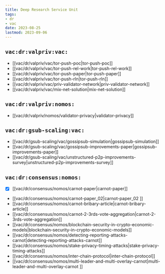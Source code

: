 ```yaml
---
title: Deep Research Service Unit
tags:
- dr
- vac
date: 2023-08-25
lastmod: 2023-09-06
---
```


## `vac:dr:valpriv:vac:`

* [[vac/dr/valpriv/vac/tor-push-poc|tor-push-poc]]
* [[vac/dr/valpriv/vac/tor-push-rel-work|tor-push-rel-work]]
* [[vac/dr/valpriv/vac/tor-push-paper|tor-push-paper]]
* [[vac/dr/valpriv/vac/tor-push-rln|tor-push-rln]]
* [[vac/dr/valpriv/vac/priv-validator-network|priv-validator-network]]
* [[vac/dr/valpriv/vac/mix-net-solution|mix-net-solution]]

## `vac:dr:valpriv:nomos:`

* [[vac/dr/valpriv/nomos/validator-privacy|validator-privacy]]

## `vac:dr:gsub-scaling:vac:`

* [[vac/dr/gsub-scaling/vac/gossipsub-simulation|gossipsub-simulation]]
* [[vac/dr/gsub-scaling/vac/gossipsub-improvements-paper|gossipsub-improvements-paper]]
* [[vac/dr/gsub-scaling/vac/unstructured-p2p-improvements-survey|unstructured-p2p-improvements-survey]]

## `vac:dr:consensus:nomos:`

* [x] [[vac/dr/consensus/nomos/carnot-paper|carnot-paper]]
* [[vac/dr/consensus/nomos/carnot-paper_02|carnot-paper_02 ]]
* [[vac/dr/consensus/nomos/carnot-bribary-article|carnot-bribary-article]]
* [[vac/dr/consensus/nomos/carnot-2-3rds-vote-aggregation|carnot-2-3rds-vote-aggregation]]
* [[vac/dr/consensus/nomos/blockchain-security-in-crypto-economic-models|blockchain-security-in-crypto-economic-models]]
* [[vac/dr/consensus/nomos/detecting-reporting-attacks-carnot|detecting-reporting-attacks-carnot]]
* [[vac/dr/consensus/nomos/stake-privacy-timing-attacks|stake-privacy-timing-attacks]]
* [[vac/dr/consensus/nomos/inter-chain-protocol|inter-chain-protocol]]
* [[vac/dr/consensus/nomos/multi-leader-and-multi-overlay-carnot|multi-leader-and-multi-overlay-carnot ]]

